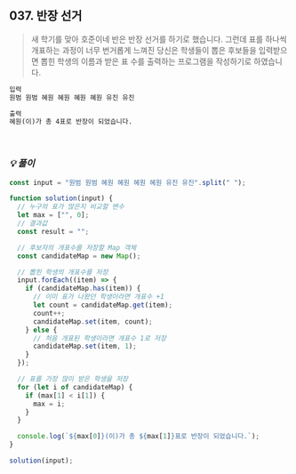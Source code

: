 ## 037. 반장 선거

> 새 학기를 맞아 호준이네 반은 반장 선거를 하기로 했습니다. 그런데 표를 하나씩 개표하는 과정이 너무 번거롭게 느껴진 당신은 학생들이 뽑은 후보들을 입력받으면 뽑힌 학생의 이름과 받은 표 수를 출력하는 프로그램을 작성하기로 하였습니다.

```md
입력
원범 원범 혜원 혜원 혜원 혜원 유진 유진

출력
혜원(이)가 총 4표로 반장이 되었습니다.
```

<br>

### _💡 풀이_

```js
const input = "원범 원범 혜원 혜원 혜원 혜원 유진 유진".split(" ");

function solution(input) {
  // 누구의 표가 많은지 비교할 변수
  let max = ["", 0];
  // 결과값
  const result = "";

  // 후보자의 개표수를 저장할 Map 객체
  const candidateMap = new Map();

  // 뽑힌 학생의 개표수를 저장
  input.forEach((item) => {
    if (candidateMap.has(item)) {
      // 이미 표가 나왔던 학생이라면 개표수 +1
      let count = candidateMap.get(item);
      count++;
      candidateMap.set(item, count);
    } else {
      // 처음 개표된 학생이라면 개표수 1로 저장
      candidateMap.set(item, 1);
    }
  });

  // 표를 가장 많이 받은 학생을 저장
  for (let i of candidateMap) {
    if (max[1] < i[1]) {
      max = i;
    }
  }

  console.log(`${max[0]}(이)가 총 ${max[1]}표로 반장이 되었습니다.`);
}

solution(input);
```
